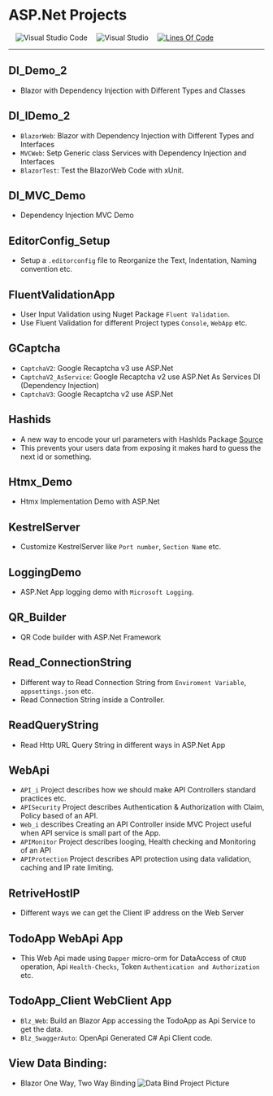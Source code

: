# ASP.Net Projects

<!-- Intro -->

<!-- ![ASP.Ner Projects](#) -->

&emsp;![Visual Studio Code](https://img.shields.io/badge/Visual%20Studio%20Code-0078d7.svg?style=flat&logo=visual-studio-code&logoColor=white)
&emsp;![Visual Studio](https://img.shields.io/badge/Visual%20Studio-5C2D91.svg?style=flat&logo=visual-studio&logoColor=white)
&emsp;[![Lines Of Code](https://tokei.rs/b1/github.com/Koushikon/ASP.Projects?category=code)](https://github.com/Koushikon/ASP.Projects)

---

## DI_Demo_2
- Blazor with Dependency Injection with Different Types and Classes

## DI_IDemo_2
- `BlazorWeb`: Blazor with Dependency Injection with Different Types and Interfaces
- `MVCWeb`: Setp Generic class Services with Dependency Injection and Interfaces
- `BlazorTest`: Test the BlazorWeb Code with xUnit.

## DI_MVC_Demo
- Dependency Injection MVC Demo

## EditorConfig_Setup
- Setup a `.editorconfig` file to Reorganize the Text, Indentation, Naming convention etc.

## FluentValidationApp
- User Input Validation using Nuget Package `Fluent Validation`.
- Use Fluent Validation for different Project types `Console`, `WebApp` etc.

## GCaptcha
- `CaptchaV2`: Google Recaptcha v3 use ASP.Net
- `CaptchaV2_AsService`: Google Recaptcha v2 use ASP.Net As Services DI (Dependency Injection)
- `CaptchaV3`: Google Recaptcha v2 use ASP.Net

## Hashids
- A new way to encode your url parameters with HashIds Package [Source][link1001]
- This prevents your users data from exposing it makes hard to guess the next id or something.

## Htmx_Demo
- Htmx Implementation Demo with ASP.Net

## KestrelServer
- Customize KestrelServer like `Port number`, `Section Name` etc.

## LoggingDemo
- ASP.Net App logging demo with `Microsoft Logging`.

## QR_Builder
- QR Code builder with ASP.Net Framework

## Read_ConnectionString
- Different way to Read Connection String from `Enviroment Variable`, `appsettings.json` etc.
- Read Connection String inside a Controller.

## ReadQueryString
- Read Http URL Query String in different ways in ASP.Net App

## WebApi
- `API_i` Project describes how we should make API Controllers standard practices etc.
- `APISecurity` Project describes Authentication & Authorization with Claim, Policy based of an API.
- `Web_i` describes Creating an API Controller inside MVC Project useful when API service is small part of the App.
- `APIMonitor` Project describes looging, Health checking and Monitoring of an API
- `APIProtection` Project describes API protection using data validation, caching and IP rate limiting.

## RetriveHostIP
- Different ways we can get the Client IP address on the Web Server

## TodoApp WebApi App
- This Web Api made using `Dapper` micro-orm for DataAccess of `CRUD` operation, Api `Health-Checks`, Token `Authentication and Authorization` etc.

## TodoApp_Client WebClient App
- `Blz_Web`: Build an Blazor App accessing the TodoApp as Api Service to get the data.
- `Blz_SwaggerAuto`: OpenApi Generated C# Api Client code.

## View Data Binding:
- Blazor One Way, Two Way Binding
![Data Bind Project Picture](./_Files/data-binding.png)


[link1001]: https://hashids.org/net/
